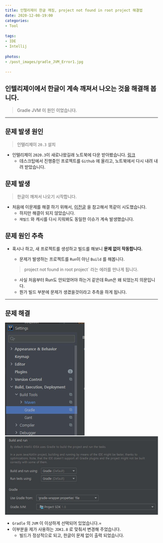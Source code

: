 ```yaml
---
title: 인텔리제이 한글 깨짐, project not found in root project 해결법
date: 2020-12-08-19:00
categories:
- Tool

tags:
- IDE
- Intellij

photos: 
- /post_images/gradle_JVM_Error1.jpg

---
```


## 인텔리제이에서 한글이 계속 깨져서 나오는 것을 해결해 봅니다.
> Gradle JVM 이 원인 이었습니다.

---

## 문제 발생 원인
> 인텔리제이 `20.3` 설치

* 인텔리제이 `2020.3`이 새로나왔길래 노트북에 다운 받아봤습니다. [링크](https://www.jetbrains.com/ko-kr/idea/whatsnew/)
    * 데스크탑에서 진행중인 프로젝트를 `Github` 에 올리고, 노트북에서 다시 내려 내려 받았습니다.

## 문제 발생
> 한글이 깨져서 나오기 시작합니다.

* 처음에 이문제를 해결 하기 위해서, [이전글](https://unluckyjung.github.io/tool/2020/12/02/Intellij-UTF8-setting/) 을 참고해서 똑같이 시도했습니다.
    * 하지만 해결이 되지 않았습니다.
    * `재빌드` 와 캐시를 다시 지워봐도 동일한 이슈가 계속 발생했습니다.

## 문제 원인 추측
* 혹시나 하고, 새 프로젝트를 생성하고 빌드를 해보니 **문제 없이 작동합니다.**
    * 문제가 발생하는 프로젝트를 `Run`이 아닌 `Build` 를 해봅니다.
    > project not found in root project` 라는 에러를 만나게 됩니다.  

    * 사실 처음부터 Run도 안되었어야 하는거 같은데 Run은 왜 되었는지 의문입니다.
    * 뭔가 빌드 부분에 문제가 생겼을것이라고 추측을 하게 됩니다.

---

## 문제 해결
![](/post_images/gradle_JVM_Error.jpg)
![](/post_images/gradle_JVM_Error1.jpg)

* `Gradle` 의 `JVM` 이 이상하게 선택되어 있었습니다.=
* 이부분을 제가 사용하는 `JDK1.8` 로 맞춰서 변경해 주었습니다.
    * 빌드가 정상적으로 되고, 한글이 문제 없이 출력 되었습니다.
